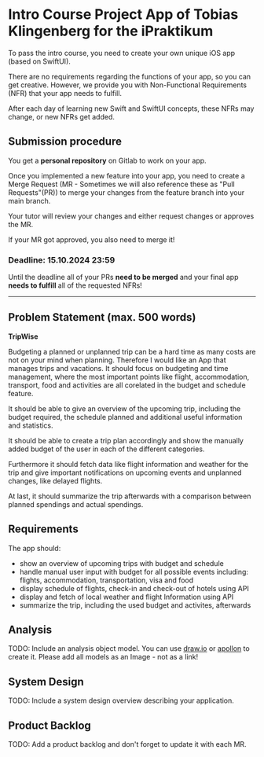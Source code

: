# Intro Course Project App of Tobias Klingenberg for the iPraktikum

To pass the intro course, you need to create your own unique iOS app (based on SwiftUI).

There are no requirements regarding the functions of your app, so you can get creative.
However, we provide you with Non-Functional Requirements (NFR) that your app needs to fulfill.

After each day of learning new Swift and SwiftUI concepts, these NFRs may change, or new NFRs get added.

## Submission procedure

You get a **personal repository** on Gitlab to work on your app.

Once you implemented a new feature into your app, you need to create a Merge Request (MR - Sometimes we will also reference these as "Pull Requests"(PR)) to merge your changes from the feature branch into your main branch.

Your tutor will review your changes and either request changes or approves the MR.

If your MR got approved, you also need to merge it!

### Deadline: **15.10.2024 23:59**

Until the deadline all of your PRs **need to be merged** and your final app **needs to fulfill** all of the requested NFRs!

---

## Problem Statement (max. 500 words)

**TripWise**

Budgeting a planned or unplanned trip can be a hard time as many costs are not on your mind when planning. Therefore I would like an App that manages trips and vacations. It should focus on budgeting and time management, where the most important points like flight, accommodation, transport, food and activities are all corelated in the budget and schedule feature. 

It should be able to give an overview of the upcoming trip, including the budget required, the schedule planned and additional useful information and statistics. 

It should be able to create a trip plan accordingly and show the manually added budget of the user in each of the different categories.

Furthermore it should fetch data like flight information and weather for the trip and give important notifications on upcoming events and unplanned changes, like delayed flights.

At last, it should summarize the trip afterwards with a comparison between planned spendings and actual spendings.

## Requirements

The app should:
- show an overview of upcoming trips with budget and schedule
- handle manual user input with budget for all possible events including: flights, accommodation, transportation, visa and food
- display schedule of flights, check-in and check-out of hotels using API
- display and fetch of local weather and flight Information using API
- summarize the trip, including the used budget and activites, afterwards


## Analysis

TODO: Include an analysis object model. You can use [draw.io](https://draw.io) or [apollon](https://apollon.ase.cit.tum.de) to create it. Please add all models as an Image - not as a link!

## System Design

TODO: Include a system design overview describing your application.

## Product Backlog

TODO: Add a product backlog and don't forget to update it with each MR.
